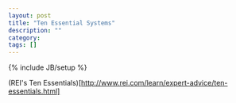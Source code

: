```yaml
---
layout: post
title: "Ten Essential Systems"
description: ""
category: 
tags: []
---
```

{% include JB/setup %}

(REI's Ten Essentials)[http://www.rei.com/learn/expert-advice/ten-essentials.html]
